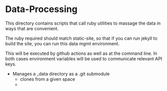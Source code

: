 
# Data-Processing

This directory contains scripts that call ruby utilities to massage the
data in ways that are convenient.

The ruby required should match static-site, so that if you can run jekyll
to build the site, you can run this data mgmt environment.

This will be executed by github actions as well as at the command line.  In
both cases environment variables will be used to communicate relevant
API keys.



- Manages a _data directory as a .git submodule
  - clones from a given space
  - 
